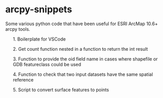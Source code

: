 # arcpy-snippets
Some various python code that have been useful for ESRI ArcMap 10.6+ arcpy tools.

<ul>1. Boilerplate for VSCode</ul>
<ul>2. Get count function nested in a function to return the int result</ul>
<ul>3. Function to provide the oid field name in cases where shapefile or GDB featureclass could be used</ul>
<ul>4. Function to check that two input datasets have the same spatial reference</ul>
<ul>5. Script to convert surface features to points</ul>

